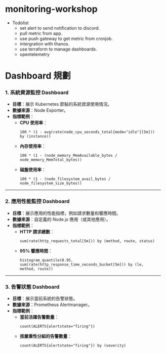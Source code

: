 # monitoring-workshop

- Todolist
  - set alert to send notification to discord.
  - pull metric from app.
  - use push gateway to get metric from cronjob.
  - intergration with thanos.
  - use terraform to manage dashboards.
  - opentelemetry

# Dashboard 規劃

### **1. 系統資源監控 Dashboard**
- **目標**：展示 Kubernetes 節點的系統資源使用情況。
- **數據來源**：Node Exporter。
- **指標範例**：
  - **CPU 使用率**：
    ```promql
    100 * (1 - avg(rate(node_cpu_seconds_total{mode="idle"}[5m])) by (instance))
    ```
  - **內存使用率**：
    ```promql
    100 * (1 - (node_memory_MemAvailable_bytes / node_memory_MemTotal_bytes))
    ```
  - **磁盤使用率**：
    ```promql
    100 * (1 - (node_filesystem_avail_bytes / node_filesystem_size_bytes))
    ```

---

### **2. 應用性能監控 Dashboard**
- **目標**：展示應用的性能指標，例如請求數量和響應時間。
- **數據來源**：自定義的 Node.js 應用（或其他應用）。
- **指標範例**：
  - **HTTP 請求總數**：
    ```promql
    sum(rate(http_requests_total[5m])) by (method, route, status)
    ```
  - **95% 響應時間**：
    ```promql
    histogram_quantile(0.95, sum(rate(http_response_time_seconds_bucket[5m])) by (le, method, route))
    ```

---

### **3. 告警狀態 Dashboard**
- **目標**：展示當前系統的告警狀態。
- **數據來源**：Prometheus Alertmanager。
- **指標範例**：
  - **當前活躍告警數量**：
    ```promql
    count(ALERTS{alertstate="firing"})
    ```
  - **按嚴重性分組的告警數量**：
    ```promql
    count(ALERTS{alertstate="firing"}) by (severity)
    ```
